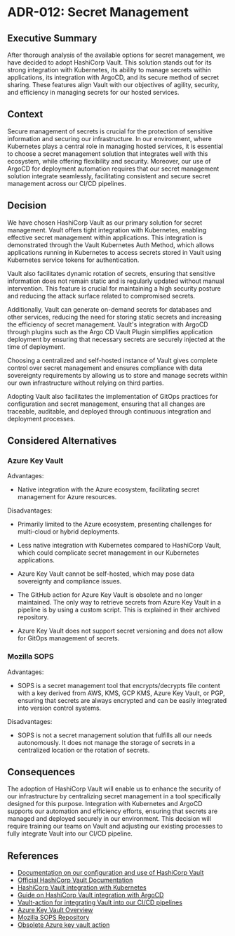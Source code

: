 # ADR-012: Secret Management

## Executive Summary

After thorough analysis of the available options for secret management, we have
decided to adopt HashiCorp Vault. This solution stands out for its strong
integration with Kubernetes, its ability to manage secrets within applications,
its integration with ArgoCD, and its secure method of secret sharing. These
features align Vault with our objectives of agility, security, and efficiency in
managing secrets for our hosted services.

## Context

Secure management of secrets is crucial for the protection of sensitive
information and securing our infrastructure. In our environment, where
Kubernetes plays a central role in managing hosted services, it is essential to
choose a secret management solution that integrates well with this ecosystem,
while offering flexibility and security. Moreover, our use of ArgoCD for
deployment automation requires that our secret management solution integrate
seamlessly, facilitating consistent and secure secret management across our
CI/CD pipelines.

## Decision

We have chosen HashiCorp Vault as our primary solution for secret management.
Vault offers tight integration with Kubernetes, enabling effective secret
management within applications. This integration is demonstrated through the
Vault Kubernetes Auth Method, which allows applications running in Kubernetes to
access secrets stored in Vault using Kubernetes service tokens for
authentication.

Vault also facilitates dynamic rotation of secrets, ensuring that sensitive
information does not remain static and is regularly updated without manual
intervention. This feature is crucial for maintaining a high security posture
and reducing the attack surface related to compromised secrets.

Additionally, Vault can generate on-demand secrets for databases and other
services, reducing the need for storing static secrets and increasing the
efficiency of secret management. Vault's integration with ArgoCD through plugins
such as the Argo CD Vault Plugin simplifies application deployment by ensuring
that necessary secrets are securely injected at the time of deployment.

Choosing a centralized and self-hosted instance of Vault gives complete control
over secret management and ensures compliance with data sovereignty requirements
by allowing us to store and manage secrets within our own infrastructure without
relying on third parties.

Adopting Vault also facilitates the implementation of GitOps practices for
configuration and secret management, ensuring that all changes are traceable,
auditable, and deployed through continuous integration and deployment processes.

## Considered Alternatives

### Azure Key Vault

Advantages:

- Native integration with the Azure ecosystem, facilitating secret management
  for Azure resources.

Disadvantages:

- Primarily limited to the Azure ecosystem, presenting challenges for
  multi-cloud or hybrid deployments.

- Less native integration with Kubernetes compared to HashiCorp Vault, which
  could complicate secret management in our Kubernetes applications.

- Azure Key Vault cannot be self-hosted, which may pose data sovereignty and
  compliance issues.

- The GitHub action for Azure Key Vault is obsolete and no longer maintained.
  The only way to retrieve secrets from Azure Key Vault in a pipeline is by
  using a custom script. This is explained in their archived repository.

- Azure Key Vault does not support secret versioning and does not allow for
  GitOps management of secrets.

### Mozilla SOPS

Advantages:

- SOPS is a secret management tool that encrypts/decrypts file content with a
  key derived from AWS, KMS, GCP KMS, Azure Key Vault, or PGP, ensuring that
  secrets are always encrypted and can be easily integrated into version control
  systems.

Disadvantages:

- SOPS is not a secret management solution that fulfills all our needs
  autonomously. It does not manage the storage of secrets in a centralized
  location or the rotation of secrets.

## Consequences

The adoption of HashiCorp Vault will enable us to enhance the security of our
infrastructure by centralizing secret management in a tool specifically designed
for this purpose. Integration with Kubernetes and ArgoCD supports our automation
and efficiency efforts, ensuring that secrets are managed and deployed securely
in our environment. This decision will require training our teams on Vault and
adjusting our existing processes to fully integrate Vault into our CI/CD
pipeline.

## References

- [Documentation on our configuration and use of HashiCorp
  Vault](../secrets-management.md)
- [Official HashiCorp Vault
  Documentation](https://developer.hashicorp.com/vault/docs?product_intent=vault)
- [HashiCorp Vault integration with
  Kubernetes](https://www.vaultproject.io/use-cases/kubernetes)
- [Guide on HashiCorp Vault integration with
  ArgoCD](https://github.com/argoproj-labs/argocd-vault-plugin)
- [Vault-action for integrating Vault into our CI/CD
  pipelines](https://github.com/hashicorp/vault-action)
- [Azure Key Vault
  Overview](https://learn.microsoft.com/en-us/azure/key-vault/general/overview)
- [Mozilla SOPS Repository](https://github.com/getsops/sops)
- [Obsolete Azure key vault
  action](https://github.com/Azure/get-keyvault-secrets)
